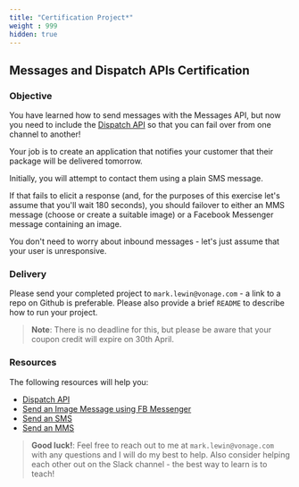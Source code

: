 ```yaml
---
title: "Certification Project*"
weight : 999
hidden: true
---
```


## Messages and Dispatch APIs Certification

### Objective

You have learned how to send messages with the Messages API, but now you need to include the [Dispatch API](https://developer.nexmo.com/dispatch/overview) so that you can fail over from one channel to another!

Your job is to create an application that notifies your customer that their package will be delivered tomorrow.

Initially, you will attempt to contact them using a plain SMS message.

If that fails to elicit a response (and, for the purposes of this exercise let's assume that you'll wait 180 seconds), you should failover to either an MMS message (choose or create a suitable image) or a Facebook Messenger message containing an image.

You don't need to worry about inbound messages - let's just assume that your user is unresponsive.

### Delivery

Please send your completed project to `mark.lewin@vonage.com` - a link to a repo on Github is preferable. Please also provide a brief `README` to describe how to run your project.

> **Note**: There is no deadline for this, but please be aware that your coupon credit will expire on 30th April.

### Resources

The following resources will help you:

* [Dispatch API](https://developer.nexmo.com/dispatch/overview)
* [Send an Image Message using FB Messenger](https://developer.nexmo.com/messages/code-snippets/messenger/send-image)
* [Send an SMS](https://developer.nexmo.com/messages/code-snippets/sms/send-sms)
* [Send an MMS](https://developer.nexmo.com/messages/code-snippets/mms/send-mms)


> **Good luck!**: Feel free to reach out to me at `mark.lewin@vonage.com` with any questions and I will do my best to help. Also consider helping each other out on the Slack channel - the best way to learn is to teach!
